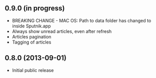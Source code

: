 0.9.0 (in progress)
-------------------
* BREAKING CHANGE - MAC OS: Path to data folder has changed to inside Sputnik.app
* Always show unread articles, even after refresh
* Articles pagination
* Tagging of articles

0.8.0 (2013-09-01)
-------------------
* Initial public release